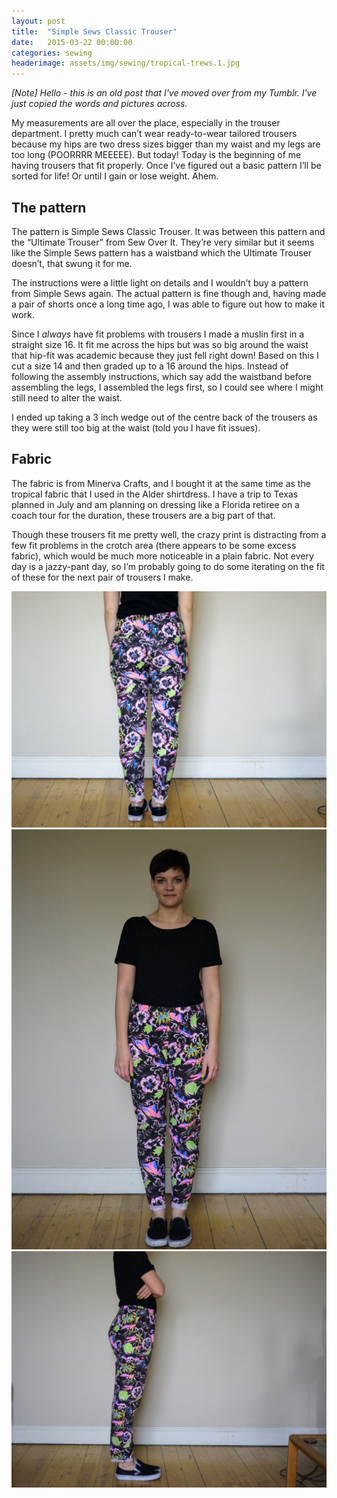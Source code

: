 ```yaml
---
layout: post
title:  "Simple Sews Classic Trouser"
date:   2015-03-22 00:00:00
categories: sewing
headerimage: assets/img/sewing/tropical-trews.1.jpg
---
```


_[Note] Hello - this is an old post that I've moved over from my Tumblr. I've just copied the words and pictures across._

My measurements are all over the place, especially in the trouser department. I pretty much can’t wear ready-to-wear tailored trousers because my hips are two dress sizes bigger than my waist and my legs are too long (POORRRR MEEEEE). But today! Today is the beginning of me having trousers that fit properly. Once I’ve figured out a basic pattern I’ll be sorted for life! Or until I gain or lose weight. Ahem.

## The pattern
The pattern is Simple Sews Classic Trouser. It was between this pattern and the “Ultimate Trouser” from Sew Over It. They’re very similar but it seems like the Simple Sews pattern has a waistband which the Ultimate Trouser doesn’t, that swung it for me.

The instructions were a little light on details and I wouldn’t buy a pattern from Simple Sews again. The actual pattern is fine though and, having made a pair of shorts once a long time ago, I was able to figure out how to make it work.

Since I *always* have fit problems with trousers I made a muslin first in a straight size 16. It fit me across the hips but was so big around the waist that hip-fit was academic because they just fell right down! Based on this I cut a size 14 and then graded up to a 16 around the hips. Instead of following the assembly instructions, which say add the waistband before assembling the legs, I assembled the legs first, so I could see where I might still need to alter the waist.

I ended up taking a 3 inch wedge out of the centre back of the trousers as they were still too big at the waist (told you I have fit issues).

## Fabric
The fabric is from Minerva Crafts, and I bought it at the same time as the tropical fabric that I used in the Alder shirtdress. I have a trip to Texas planned in July and am planning on dressing like a Florida retiree on a coach tour for the duration, these trousers are a big part of that.

Though these trousers fit me pretty well, the crazy print is distracting from a few fit problems in the crotch area (there appears to be some excess fabric), which would be much more noticeable in a plain fabric. Not every day is a jazzy-pant day, so I’m probably going to do some iterating on the fit of these for the next pair of trousers I make.


![Tropical trews 1](/assets/img/sewing/tropical-trews.1.jpg)
![Tropical trews 2](/assets/img/sewing/tropical-trews.2.jpg)
![Tropical trews 3](/assets/img/sewing/tropical-trews.3.jpg)
